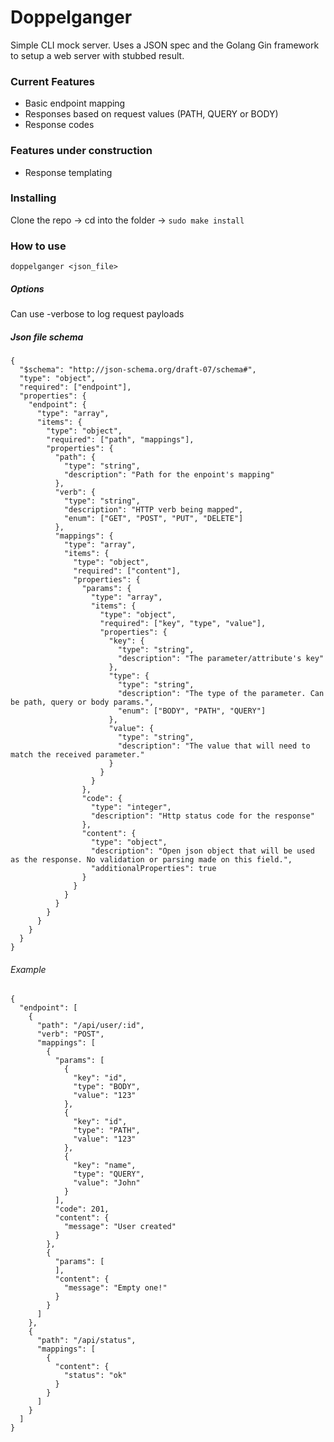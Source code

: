 # Doppelganger

Simple CLI mock server. Uses a JSON spec and the Golang Gin framework to setup a web server with stubbed result.

### Current Features

- Basic endpoint mapping
- Responses based on request values (PATH, QUERY or BODY)
- Response codes


### Features under construction

- Response templating

### Installing

Clone the repo -> cd into the folder -> `sudo make install`

### How to use

`doppelganger <json_file>`


##### Options

Can use -verbose to log request payloads

##### Json file schema

```
{
  "$schema": "http://json-schema.org/draft-07/schema#",
  "type": "object",
  "required": ["endpoint"],
  "properties": {
    "endpoint": {
      "type": "array",
      "items": {
        "type": "object",
        "required": ["path", "mappings"],
        "properties": {
          "path": { 
            "type": "string",
            "description": "Path for the enpoint's mapping"
          },
          "verb": {
            "type": "string",
            "description": "HTTP verb being mapped",
            "enum": ["GET", "POST", "PUT", "DELETE"]
          },
          "mappings": {
            "type": "array",
            "items": {
              "type": "object",
              "required": ["content"],
              "properties": {
                "params": {
                  "type": "array",
                  "items": {
                    "type": "object",
                    "required": ["key", "type", "value"],
                    "properties": {
                      "key": { 
                        "type": "string",
                        "description": "The parameter/attribute's key"
                      },
                      "type": {
                        "type": "string",
                        "description": "The type of the parameter. Can be path, query or body params.",
                        "enum": ["BODY", "PATH", "QUERY"]
                      },
                      "value": { 
                        "type": "string",
                        "description": "The value that will need to match the received parameter."
                      }
                    }
                  }
                },
                "code": { 
                  "type": "integer",
                  "description": "Http status code for the response"
                },
                "content": {
                  "type": "object",
                  "description": "Open json object that will be used as the response. No validation or parsing made on this field.",
                  "additionalProperties": true
                }
              }
            }
          }
        }
      }
    }
  }
}

```

###### Example

```
{
  "endpoint": [
    {
      "path": "/api/user/:id",
      "verb": "POST",
      "mappings": [
        {
          "params": [
            {
              "key": "id",
              "type": "BODY",
              "value": "123"
            },
            {
              "key": "id",
              "type": "PATH",
              "value": "123"
            },
            {
              "key": "name",
              "type": "QUERY",
              "value": "John"
            }
          ],
          "code": 201,
          "content": {
            "message": "User created"
          }
        },
        {
          "params": [
          ],
          "content": {
            "message": "Empty one!"
          }
        }
      ]
    },
    {
      "path": "/api/status",
      "mappings": [
        {
          "content": {
            "status": "ok"
          }
        }
      ]
    }
  ]
}
```

